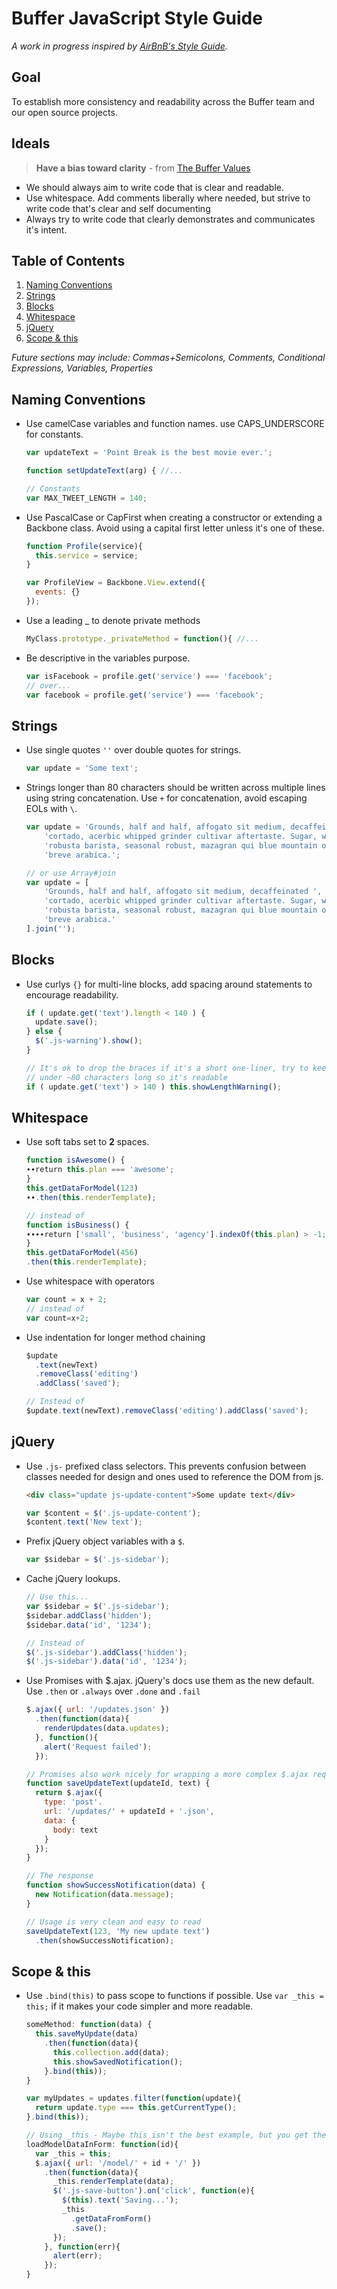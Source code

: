 # Buffer JavaScript Style Guide

*A work in progress inspired by [AirBnB's Style Guide](https://github.com/airbnb/javascript).*

## Goal

To establish more consistency and readability across the Buffer team and our
open source projects.

## Ideals

> **Have a bias toward clarity** - from [The Buffer Values](http://www.slideshare.net/Bufferapp/buffer-culture-04)

  - We should always aim to write code that is clear and readable.
  - Use whitespace. Add comments liberally where needed, but strive to write code that's clear and self documenting
  - Always try to write code that clearly demonstrates and communicates it's intent.

## Table of Contents

  1. [Naming Conventions](#naming-conventions)
  2. [Strings](#strings)
  3. [Blocks](#blocks)
  4. [Whitespace](#whitespace)
  5. [jQuery](#jquery)
  6. [Scope & this](#scope--this)

*Future sections may include: Commas+Semicolons, Comments,
Conditional Expressions, Variables, Properties*

## Naming Conventions

  - Use camelCase variables and function names. use CAPS_UNDERSCORE for constants.

    ```javascript
    var updateText = 'Point Break is the best movie ever.';

    function setUpdateText(arg) { //...

    // Constants
    var MAX_TWEET_LENGTH = 140;
    ```

  - Use PascalCase or CapFirst when creating a constructor or extending a
    Backbone class. Avoid using a capital first letter unless it's one of these.

    ```javascript
    function Profile(service){
      this.service = service;
    }

    var ProfileView = Backbone.View.extend({
      events: {}
    });
    ```

  - Use a leading _ to denote private methods

    ```javascript
    MyClass.prototype._privateMethod = function(){ //...
    ```

  - Be descriptive in the variables purpose.

    ```javascript
    var isFacebook = profile.get('service') === 'facebook';
    // over...
    var facebook = profile.get('service') === 'facebook';
    ```

## Strings

  - Use single quotes `''` over double quotes for strings.

    ```javascript
    var update = 'Some text';
    ```

  - Strings longer than 80 characters should be written across multiple lines
    using string concatenation. Use `+` for concatenation, avoid escaping EOLs
    with `\`.

    ```javascript
    var update = 'Grounds, half and half, affogato sit medium, decaffeinated ' +
        'cortado, acerbic whipped grinder cultivar aftertaste. Sugar, wings ' +
        'robusta barista, seasonal robust, mazagran qui blue mountain organic ' +
        'breve arabica.';

    // or use Array#join
    var update = [
        'Grounds, half and half, affogato sit medium, decaffeinated ',
        'cortado, acerbic whipped grinder cultivar aftertaste. Sugar, wings ',
        'robusta barista, seasonal robust, mazagran qui blue mountain organic ',
        'breve arabica.'
    ].join('');
    ```

## Blocks

  - Use curlys `{}` for multi-line blocks, add spacing around statements to
    encourage readability.

    ```javascript
    if ( update.get('text').length < 140 ) {
      update.save();
    } else {
      $('.js-warning').show();
    }

    // It's ok to drop the braces if it's a short one-liner, try to keep it
    // under ~80 characters long so it's readable
    if ( update.get('text') > 140 ) this.showLengthWarning();

    ```

## Whitespace

  - Use soft tabs set to **2** spaces.

    ```javascript
    function isAwesome() {
    ∙∙return this.plan === 'awesome';
    }
    this.getDataForModel(123)
    ∙∙.then(this.renderTemplate);

    // instead of
    function isBusiness() {
    ∙∙∙∙return ['small', 'business', 'agency'].indexOf(this.plan) > -1;
    }
    this.getDataForModel(456)
    .then(this.renderTemplate);
    ```

  - Use whitespace with operators

    ```javascript
    var count = x + 2;
    // instead of
    var count=x+2;
    ```

  - Use indentation for longer method chaining

    ```javascript
    $update
      .text(newText)
      .removeClass('editing')
      .addClass('saved');

    // Instead of
    $update.text(newText).removeClass('editing').addClass('saved');
    ```

## jQuery

  - Use `.js-` prefixed class selectors. This prevents confusion between
    classes needed for design and ones used to reference the DOM from js.

    ```html
    <div class="update js-update-content">Some update text</div>
    ```

    ```javascript
    var $content = $('.js-update-content');
    $content.text('New text');
    ```

  - Prefix jQuery object variables with a `$`.

    ```javascript
    var $sidebar = $('.js-sidebar');
    ```

  - Cache jQuery lookups.

    ```javascript
    // Use this...
    var $sidebar = $('.js-sidebar');
    $sidebar.addClass('hidden');
    $sidebar.data('id', '1234');

    // Instead of
    $('.js-sidebar').addClass('hidden');
    $('.js-sidebar').data('id', '1234');
    ```

  - Use Promises with $.ajax. jQuery's docs use them as the new default. Use `.then` or `.always` over `.done` and `.fail`

    ```javascript
    $.ajax({ url: '/updates.json' })
      .then(function(data){
        renderUpdates(data.updates);
      }, function(){
        alert('Request failed');
      });

    // Promises also work nicely for wrapping a more complex $.ajax request
    function saveUpdateText(updateId, text) {
      return $.ajax({
        type: 'post'.
        url: '/updates/' + updateId + '.json',
        data: {
          body: text
        }
      });
    }

    // The response
    function showSuccessNotification(data) {
      new Notification(data.message);
    }

    // Usage is very clean and easy to read
    saveUpdateText(123, 'My new update text')
      .then(showSuccessNotification);

    ```

## Scope & this

  - Use `.bind(this)` to pass scope to functions if possible.
    Use `var _this = this;` if it makes your code simpler and more readable.

    ```javascript
    someMethod: function(data) {
      this.saveMyUpdate(data)
        .then(function(data){
          this.collection.add(data);
          this.showSavedNotification();
        }.bind(this));
    }

    var myUpdates = updates.filter(function(update){
      return update.type === this.getCurrentType();
    }.bind(this));

    // Using _this - Maybe this isn't the best example, but you get the idea :)
    loadModelDataInForm: function(id){
      var _this = this;
      $.ajax({ url: '/model/' + id + '/' })
        .then(function(data){
          _this.renderTemplate(data);
          $('.js-save-button').on('click', function(e){
            $(this).text('Saving...');
            _this
              .getDataFromForm()
              .save();
          });
        }, function(err){
          alert(err);
        });
    }
    ```

